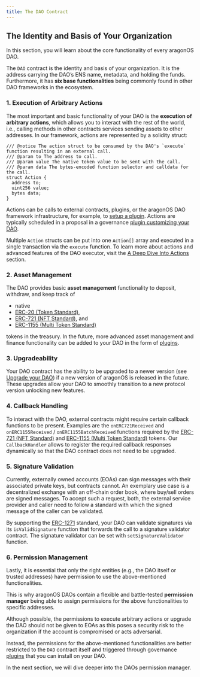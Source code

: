 ```yaml
---
title: The DAO Contract
---
```


## The Identity and Basis of Your Organization

In this section, you will learn about the core functionality of every aragonOS DAO.

The `DAO` contract is the identity and basis of your organization. It is the address carrying the DAO’s ENS name, metadata, and holding the funds. Furthermore, it has **six base functionalities** being commonly found in other DAO frameworks in the ecosystem.

### 1. Execution of Arbitrary Actions

The most important and basic functionality of your DAO is the **execution of arbitrary actions**, which allows you to interact with the rest of the world, i.e., calling methods in other contracts services sending assets to other addresses.
In our framework, actions are represented by a solidity struct:

```solidity title="contracts/core/IDAO.sol"
/// @notice The action struct to be consumed by the DAO's `execute` function resulting in an external call.
/// @param to The address to call.
/// @param value The native token value to be sent with the call.
/// @param data The bytes-encoded function selector and calldata for the call.
struct Action {
  address to;
  uint256 value;
  bytes data;
}
```

Actions can be calls to external contracts, plugins, or the aragonOS DAO framework infrastructure, for example, to [setup a plugin](../../02-framework/02-plugin-management/02-plugin-setup/index.md).
Actions are typically scheduled in a proposal in a governance [plugin customizing your DAO](../03-plugins/index.md).

Multiple `Action` structs can be put into one `Action[]` array and executed in a single transaction via the `execute` function.
To learn more about actions and advanced features of the DAO executor, visit the [A Deep Dive Into Actions](./01-actions.md) section.

### 2. Asset Management

The DAO provides basic **asset management** functionality to deposit, withdraw, and keep track of

- native
- [ERC-20 (Token Standard)](https://eips.ethereum.org/EIPS/eip-20),
- [ERC-721 (NFT Standard)](https://eips.ethereum.org/EIPS/eip-721), and
- [ERC-1155 (Multi Token Standard)](https://eips.ethereum.org/EIPS/eip-1155)

tokens in the treasury.
In the future, more advanced asset management and finance functionality can be added to your DAO in the form of [plugins](../03-plugins/index.md).

### 3. Upgradeability

Your DAO contract has the ability to be upgraded to a newer version (see [Upgrade your DAO](../../../02-how-to-guides/02-dao-upgrading/index.md)) if a new version of aragonOS is released in the future. These upgrades allow your DAO to smoothly transition to a new protocol version unlocking new features.

### 4. Callback Handling

To interact with the DAO, external contracts might require certain callback functions to be present.
Examples are the `onERC721Received` and `onERC1155Received` / `onERC1155BatchReceived` functions required by the [ERC-721 (NFT Standard)](https://eips.ethereum.org/EIPS/eip-721) and [ERC-1155 (Multi Token Standard)](https://eips.ethereum.org/EIPS/eip-1155) tokens.
Our `CallbackHandler` allows to register the required callback responses dynamically so that the DAO contract does not need to be upgraded.

### 5. Signature Validation

Currently, externally owned accounts (EOAs) can sign messages with their associated private keys, but contracts cannot.
An exemplary use case is a decentralized exchange with an off-chain order book, where buy/sell orders are signed messages.
To accept such a request, both, the external service provider and caller need to follow a standard with which the signed message of the caller can be validated.

By supporting the [ERC-1271](https://eips.ethereum.org/EIPS/eip-1271) standard, your DAO can validate signatures via its `isValidSignature` function that forwards the call to a signature validator contract. The signature validator can be set with `setSignatureValidator` function.

### 6. Permission Management

Lastly, it is essential that only the right entities (e.g., the DAO itself or trusted addresses) have permission to use the above-mentioned functionalities.

This is why aragonOS DAOs contain a flexible and battle-tested **permission manager** being able to assign permissions for the above functionalities to specific addresses.

Although possible, the permissions to execute arbitrary actions or upgrade the DAO should not be given to EOAs as this poses a security risk to the organization if the account is compromised or acts adversarial.

Instead, the permissions for the above-mentioned functionalities are better restricted to the `DAO` contract itself and triggered through governance [plugins](../03-plugins/index.md) that you can install on your DAO.

In the next section, we will dive deeper into the DAOs permission manager.
